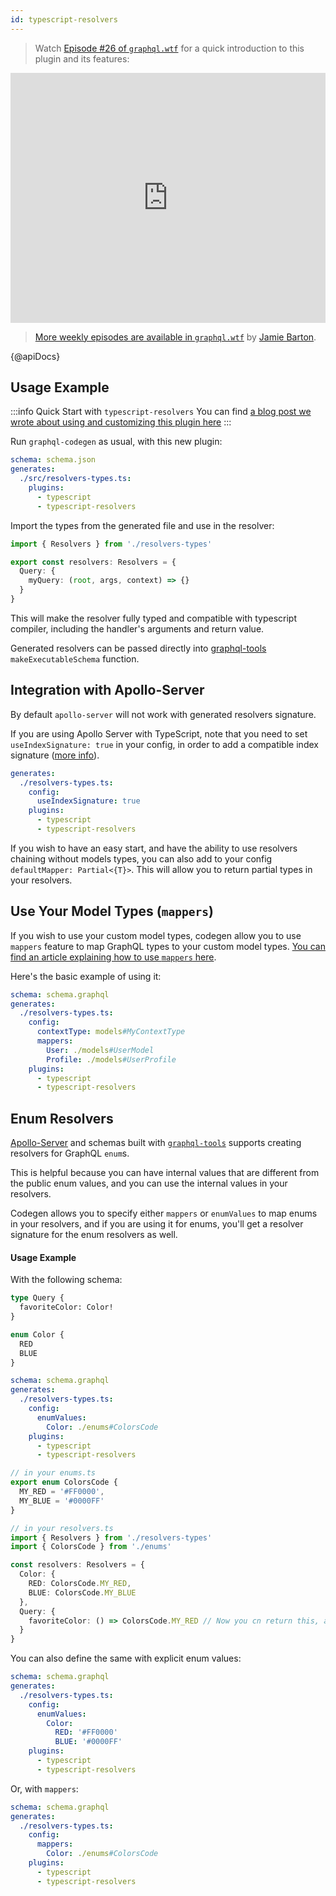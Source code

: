 ```yaml
---
id: typescript-resolvers
---
```


> Watch [Episode #26 of `graphql.wtf`](https://graphql.wtf/episodes/26-type-safe-resolvers-with-graphql-code-generator) for a quick introduction to this plugin and its features:

<iframe width="100%" height="400" src="https://www.youtube.com/embed/tHMaNmqPIC4" title="YouTube video player" frameBorder="0" allow="accelerometer; autoplay; clipboard-write; encrypted-media; gyroscope; picture-in-picture" allowFullScreen></iframe>

> [More weekly episodes are available in `graphql.wtf`](https://graphql.wtf/) by [Jamie Barton](https://twitter.com/notrab).

{@apiDocs}

## Usage Example

:::info Quick Start with `typescript-resolvers`
You can find [a blog post we wrote about using and customizing this plugin here](https://the-guild.dev/blog/better-type-safety-for-resolvers-with-graphql-codegen)
:::

Run `graphql-codegen` as usual, with this new plugin:

```yaml
schema: schema.json
generates:
  ./src/resolvers-types.ts:
    plugins:
      - typescript
      - typescript-resolvers
```

Import the types from the generated file and use in the resolver:

```ts
import { Resolvers } from './resolvers-types'

export const resolvers: Resolvers = {
  Query: {
    myQuery: (root, args, context) => {}
  }
}
```

This will make the resolver fully typed and compatible with typescript compiler, including the handler's arguments and return value.

Generated resolvers can be passed directly into [graphql-tools](https://npmjs.com/package/graphql-tools) `makeExecutableSchema` function.

## Integration with Apollo-Server

By default `apollo-server` will not work with generated resolvers signature.

If you are using Apollo Server with TypeScript, note that you need to set `useIndexSignature: true` in your config, in order to add a compatible index signature ([more info](https://github.com/dotansimha/graphql-code-generator/issues/1133#issuecomment-456812621)).

```yml
generates:
  ./resolvers-types.ts:
    config:
      useIndexSignature: true
    plugins:
      - typescript
      - typescript-resolvers
```

If you wish to have an easy start, and have the ability to use resolvers chaining without models types, you can also add to your config `defaultMapper: Partial<{T}>`. This will allow you to return partial types in your resolvers.

## Use Your Model Types (`mappers`)

If you wish to use your custom model types, codegen allow you to use `mappers` feature to map GraphQL types to your custom model types. [You can find an article explaining how to use `mappers` here](https://the-guild.dev/blog/better-type-safety-for-resolvers-with-graphql-codegen).

Here's the basic example of using it:

```yaml
schema: schema.graphql
generates:
  ./resolvers-types.ts:
    config:
      contextType: models#MyContextType
      mappers:
        User: ./models#UserModel
        Profile: ./models#UserProfile
    plugins:
      - typescript
      - typescript-resolvers
```

## Enum Resolvers

[Apollo-Server](https://apollographql.com/docs/apollo-server) and schemas built with [`graphql-tools`](https://graphql-tools.com) supports creating resolvers for GraphQL `enum`s.

This is helpful because you can have internal values that are different from the public enum values, and you can use the internal values in your resolvers.

Codegen allows you to specify either `mappers` or `enumValues` to map enums in your resolvers, and if you are using it for enums, you'll get a resolver signature for the enum resolvers as well.

#### Usage Example

With the following schema:

```graphql
type Query {
  favoriteColor: Color!
}

enum Color {
  RED
  BLUE
}
```

```yaml
schema: schema.graphql
generates:
  ./resolvers-types.ts:
    config:
      enumValues:
        Color: ./enums#ColorsCode
    plugins:
      - typescript
      - typescript-resolvers
```

```ts
// in your enums.ts
export enum ColorsCode {
  MY_RED = '#FF0000',
  MY_BLUE = '#0000FF'
}

// in your resolvers.ts
import { Resolvers } from './resolvers-types'
import { ColorsCode } from './enums'

const resolvers: Resolvers = {
  Color: {
    RED: ColorsCode.MY_RED,
    BLUE: ColorsCode.MY_BLUE
  },
  Query: {
    favoriteColor: () => ColorsCode.MY_RED // Now you cn return this, and it will be mapped to your actual GraphQL enum
  }
}
```

You can also define the same with explicit enum values:

```yaml
schema: schema.graphql
generates:
  ./resolvers-types.ts:
    config:
      enumValues:
        Color:
          RED: '#FF0000'
          BLUE: '#0000FF'
    plugins:
      - typescript
      - typescript-resolvers
```

Or, with `mappers`:

```yaml
schema: schema.graphql
generates:
  ./resolvers-types.ts:
    config:
      mappers:
        Color: ./enums#ColorsCode
    plugins:
      - typescript
      - typescript-resolvers
```
